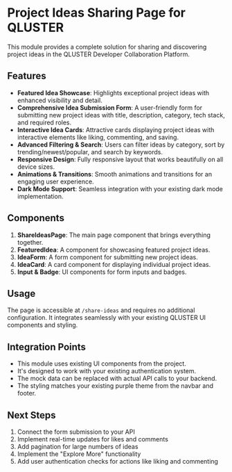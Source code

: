 # Project Ideas Sharing Page for QLUSTER

This module provides a complete solution for sharing and discovering project ideas in the QLUSTER Developer Collaboration Platform.

## Features

- **Featured Idea Showcase**: Highlights exceptional project ideas with enhanced visibility and detail.
- **Comprehensive Idea Submission Form**: A user-friendly form for submitting new project ideas with title, description, category, tech stack, and required roles.
- **Interactive Idea Cards**: Attractive cards displaying project ideas with interactive elements like liking, commenting, and saving.
- **Advanced Filtering & Search**: Users can filter ideas by category, sort by trending/newest/popular, and search by keywords.
- **Responsive Design**: Fully responsive layout that works beautifully on all device sizes.
- **Animations & Transitions**: Smooth animations and transitions for an engaging user experience.
- **Dark Mode Support**: Seamless integration with your existing dark mode implementation.

## Components

1. **ShareIdeasPage**: The main page component that brings everything together.
2. **FeaturedIdea**: A component for showcasing featured project ideas.
3. **IdeaForm**: A form component for submitting new project ideas.
4. **IdeaCard**: A card component for displaying individual project ideas.
5. **Input & Badge**: UI components for form inputs and badges.

## Usage

The page is accessible at `/share-ideas` and requires no additional configuration. It integrates seamlessly with your existing QLUSTER UI components and styling.

## Integration Points

- This module uses existing UI components from the project.
- It's designed to work with your existing authentication system.
- The mock data can be replaced with actual API calls to your backend.
- The styling matches your existing purple theme from the navbar and footer.

## Next Steps

1. Connect the form submission to your API
2. Implement real-time updates for likes and comments
3. Add pagination for large numbers of ideas
4. Implement the "Explore More" functionality
5. Add user authentication checks for actions like liking and commenting
